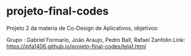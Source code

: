 # projeto-final-codes
Projeto 2 da materia de Co-Design de Aplicativos, objetivos:

Grupo : Gabriel Formario, João Araujo, Pedro Ball, Rafael Zanfolin
Link: https://jpfa1406.github.io/projeto-final-codes/tela1.html


